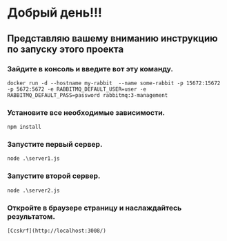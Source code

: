 # Добрый день!!!
## Представляю вашему вниманию инструкцию по запуску этого проекта

###  Зайдите в консоль и введите вот эту команду.
```docker run -d --hostname my-rabbit  --name some-rabbit -p 15672:15672 -p 5672:5672 -e RABBITMQ_DEFAULT_USER=user -e RABBITMQ_DEFAULT_PASS=password rabbitmq:3-management```
### Установите все необходимые зависимости. 
```npm install```
### Запустите первый сервер. 
```node .\server1.js```
### Запустите второй сервер. 
```node .\server2.js```
### Откройте в браузере страницу и наслаждайтесь результатом. 
```[Ccskrf](http://localhost:3008/) ```
